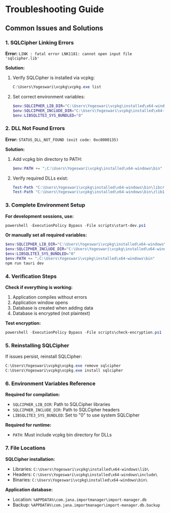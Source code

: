 # Troubleshooting Guide

## Common Issues and Solutions

### 1. SQLCipher Linking Errors

**Error:** `LINK : fatal error LNK1181: cannot open input file 'sqlcipher.lib'`

**Solution:**

1. Verify SQLCipher is installed via vcpkg:
   ```powershell
   C:\Users\Yogeswari\vcpkg\vcpkg.exe list
   ```
2. Set correct environment variables:
   ```powershell
   $env:SQLCIPHER_LIB_DIR="C:\Users\Yogeswari\vcpkg\installed\x64-windows\lib"
   $env:SQLCIPHER_INCLUDE_DIR="C:\Users\Yogeswari\vcpkg\installed\x64-windows\include"
   $env:LIBSQLITE3_SYS_BUNDLED="0"
   ```

### 2. DLL Not Found Errors

**Error:** `STATUS_DLL_NOT_FOUND (exit code: 0xc0000135)`

**Solution:**

1. Add vcpkg bin directory to PATH:
   ```powershell
   $env:PATH += ";C:\Users\Yogeswari\vcpkg\installed\x64-windows\bin"
   ```
2. Verify required DLLs exist:
   ```powershell
   Test-Path "C:\Users\Yogeswari\vcpkg\installed\x64-windows\bin\libcrypto-3-x64.dll"
   Test-Path "C:\Users\Yogeswari\vcpkg\installed\x64-windows\bin\zlib1.dll"
   ```

### 3. Complete Environment Setup

**For development sessions, use:**

```powershell
powershell -ExecutionPolicy Bypass -File scripts\start-dev.ps1
```

**Or manually set all required variables:**

```powershell
$env:SQLCIPHER_LIB_DIR="C:\Users\Yogeswari\vcpkg\installed\x64-windows\lib"
$env:SQLCIPHER_INCLUDE_DIR="C:\Users\Yogeswari\vcpkg\installed\x64-windows\include"
$env:LIBSQLITE3_SYS_BUNDLED="0"
$env:PATH += ";C:\Users\Yogeswari\vcpkg\installed\x64-windows\bin"
npm run tauri dev
```

### 4. Verification Steps

**Check if everything is working:**

1. Application compiles without errors
2. Application window opens
3. Database is created when adding data
4. Database is encrypted (not plaintext)

**Test encryption:**

```powershell
powershell -ExecutionPolicy Bypass -File scripts\check-encryption.ps1
```

### 5. Reinstalling SQLCipher

If issues persist, reinstall SQLCipher:

```powershell
C:\Users\Yogeswari\vcpkg\vcpkg.exe remove sqlcipher
C:\Users\Yogeswari\vcpkg\vcpkg.exe install sqlcipher
```

### 6. Environment Variables Reference

**Required for compilation:**

- `SQLCIPHER_LIB_DIR`: Path to SQLCipher libraries
- `SQLCIPHER_INCLUDE_DIR`: Path to SQLCipher headers
- `LIBSQLITE3_SYS_BUNDLED`: Set to "0" to use system SQLCipher

**Required for runtime:**

- `PATH`: Must include vcpkg bin directory for DLLs

### 7. File Locations

**SQLCipher installation:**

- Libraries: `C:\Users\Yogeswari\vcpkg\installed\x64-windows\lib\`
- Headers: `C:\Users\Yogeswari\vcpkg\installed\x64-windows\include\`
- Binaries: `C:\Users\Yogeswari\vcpkg\installed\x64-windows\bin\`

**Application database:**

- Location: `%APPDATA%\com.jana.importmanager\import-manager.db`
- Backup: `%APPDATA%\com.jana.importmanager\import-manager.db.backup`
